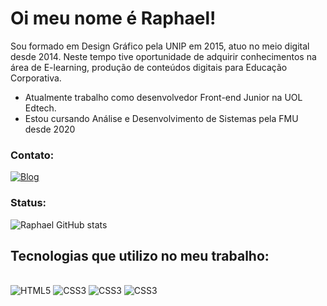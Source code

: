 # Oi meu nome é Raphael!

<div>
  <p>Sou formado em Design Gráfico pela UNIP em 2015, atuo no meio digital desde 2014. Neste tempo tive oportunidade de adquirir conhecimentos na área de E-learning, produção de conteúdos digitais para Educação Corporativa.</p>

  <ul>
    <li>
        Atualmente trabalho como desenvolvedor Front-end Junior na UOL Edtech. 
    </li>
    <li>
        Estou cursando Análise e Desenvolvimento de Sistemas pela FMU desde 2020
    </li>
  <ul>
</div>

### Contato:

[![Blog](https://img.shields.io/badge/LinkedIn-0077B5?style=for-the-badge&logo=linkedin&logoColor=white)](https://www.linkedin.com/in/raphael-westin-6b79aa79/)

### Status:
![Raphael GitHub stats](https://github-readme-stats.vercel.app/api?username=RaphaWestin&show_icons=true&theme=dracula)

## Tecnologias que utilizo no meu trabalho:

<div style="display: inline-block;"><br/>
    <img style="align: center;" alt="HTML5" src="https://img.shields.io/badge/HTML5-E34F26?style=for-the-badge&logo=html5&logoColor=white"/>
    <img style="align: center;" alt="CSS3" src="https://img.shields.io/badge/CSS3-1572B6?style=for-the-badge&logo=css3&logoColor=white"/>
    <img style="align: center;" alt="CSS3" src="https://img.shields.io/badge/Sass-CC6699?style=for-the-badge&logo=sass&logoColor=white"/>
    <img style="align: center;" alt="CSS3" src="https://img.shields.io/badge/JavaScript-F7DF1E?style=for-the-badge&logo=javascript&logoColor=black"/>
</div>
